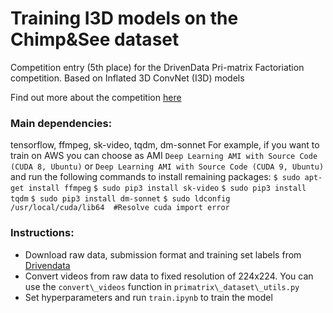 # Training I3D models on the Chimp&See dataset

Competition entry (5th place) for the DrivenData Pri-matrix Factoriation competition. Based on Inflated 3D ConvNet (I3D) models

Find out more about the competition [here](https://www.drivendata.org/competitions/49/deep-learning-camera-trap-animals/)


### Main dependencies:
tensorflow, ffmpeg, sk-video, tqdm, dm-sonnet
For example, if you want to train on AWS you can choose as AMI `Deep Learning AMI with Source Code (CUDA 8, Ubuntu)` or `Deep Learning AMI with Source Code (CUDA 9, Ubuntu)` and run the following commands to install remaining packages:
`$ sudo apt-get install ffmpeg`
`$ sudo pip3 install sk-video`
`$ sudo pip3 install tqdm`
`$ sudo pip3 install dm-sonnet`
`$ sudo ldconfig /usr/local/cuda/lib64  #Resolve cuda import error`

### Instructions:
- Download raw data, submission format and training set labels from [Drivendata](https://www.drivendata.org/competitions/49/deep-learning-camera-trap-animals/data/)
- Convert videos from raw data to fixed resolution of 224x224. You can use the `convert\_videos` function in `primatrix\_dataset\_utils.py`
- Set hyperparameters and run `train.ipynb` to train the model